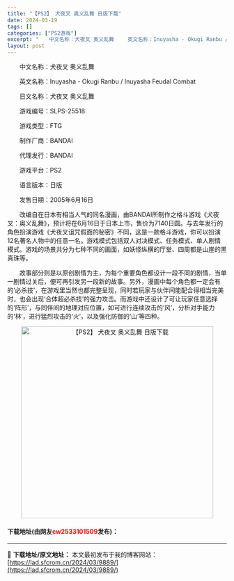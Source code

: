 ```yaml
---
title: "【PS2】 犬夜叉 奥义乱舞 日版下载"
date: 2024-03-19
tags: []
categories: ["PS2游戏"]
excerpt: "　　中文名称：犬夜叉 奥义乱舞 　　英文名称：Inuyasha - Okugi Ranbu / Inuyasha Feudal Combat 　　日文名称：犬夜叉 奥义乱舞 　　游戏编号：SLPS-25518 　　游戏类型：FTG 　　制作厂商：BANDAI 　　代理发行：BANDAI 　　游戏平台&hellip;"
layout: post
---
```


 <p>　　中文名称：犬夜叉 奥义乱舞</p> <p>　　英文名称：Inuyasha - Okugi Ranbu / Inuyasha Feudal Combat</p> <p>　　日文名称：犬夜叉 奥义乱舞</p> <p>　　游戏编号：SLPS-25518</p> <p>　　游戏类型：FTG</p> <p>　　制作厂商：BANDAI</p> <p>　　代理发行：BANDAI</p> <p>　　游戏平台：PS2</p> <p>　　语言版本：日版</p> <p>　　发售日期：2005年6月16日</p> <p>　　改编自在日本有相当人气的同名漫画，由BANDAI所制作之格斗游戏《犬夜叉：奥义乱舞》，预计将在6月16日于日本上市，售价为7140日圆。与去年发行的角色扮演游戏《犬夜叉诅咒假面的秘密》不同，这是一款格斗游戏，你可以扮演12名著名人物中的任意一名。游戏模式包括双人对决模式、任务模式、单人剧情模式。游戏的场景共分为七种不同的画面，如妖怪纵横的厅堂、四周都是山崖的黑真珠等。</p> <p>　　故事部分则是以原创剧情为主，为每个重要角色都设计一段不同的剧情，当单一剧情过关后，便可再引发另一段新的故事。另外，漫画中每个角色都一定会有的&lsquo;必杀技&rsquo;，在游戏里当然也都完整呈现，同时若玩家与伙伴间能配合得相当完美时，也会出现&lsquo;合体超必杀技&rsquo;的强力攻击。而游戏中还设计了可让玩家任意选择的&lsquo;阵形&rsquo;，与同伴间的地理对应位置，如可进行连续攻击的&lsquo;风&rsquo;，分析对手能力的&lsquo;林&rsquo;，进行猛烈攻击的&lsquo;火&rsquo;，以及强化防御的&lsquo;山&rsquo;等四种。</p> <p align="center"><img align="" border="0" src="https://lad.sfcrom.cn/wp-content/uploads/2024/03/20240319_65f99798ebd10.jpg" width="441" alt="【PS2】 犬夜叉 奥义乱舞 日版下载" /></p> <p><h4>下载地址(由网友<font color="red">cw2533101509</font>发布)：</h4></p> 

---
📖 **下载地址/原文地址：** 本文最初发布于我的博客网站：[https://lad.sfcrom.cn/2024/03/9889/](https://lad.sfcrom.cn/2024/03/9889/)
